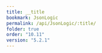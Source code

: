 ```yaml
---
title: __title
bookmark: JsonLogic
permalink: /api/JsonLogic/:title/
folder: true
order: "10.11"
version: "5.2.1"
---
```

